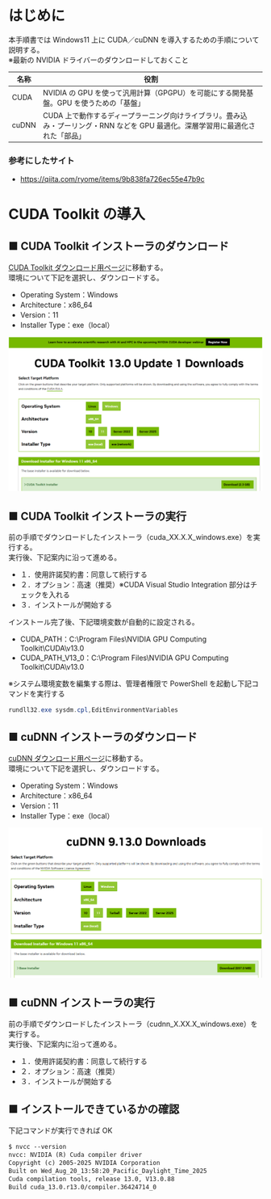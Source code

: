 # はじめに

本手順書では Windows11 上に CUDA／cuDNN を導入するための手順について説明する。  
※最新の NVIDIA ドライバーのダウンロードしておくこと

| 名称  | 役割                                                                                                                             |
| ----- | -------------------------------------------------------------------------------------------------------------------------------- |
| CUDA  | NVIDIA の GPU を使って汎用計算（GPGPU）を可能にする開発基盤。GPU を使うための「基盤」                                            |
| cuDNN | CUDA 上で動作するディープラーニング向けライブラリ。畳み込み・プーリング・RNN などを GPU 最適化。深層学習用に最適化された「部品」 |

### 参考にしたサイト

- https://qiita.com/ryome/items/9b838fa726ec55e47b9c

# CUDA Toolkit の導入

## ■ CUDA Toolkit インストーラのダウンロード

[CUDA Toolkit ダウンロード用ページ](https://developer.nvidia.com/cuda-downloads)に移動する。  
環境について下記を選択し、ダウンロードする。

- Operating System：Windows
- Architecture：x86_64
- Version：11
- Installer Type：exe（local）

![](./img/install_cuda.png)

## ■ CUDA Toolkit インストーラの実行

前の手順でダウンロードしたインストーラ（cuda_XX.X.X_windows.exe）を実行する。  
実行後、下記案内に沿って進める。

- １．使用許諾契約書：同意して続行する
- ２．オプション：高速（推奨）※CUDA Visual Studio Integration 部分はチェックを入れる
- ３．インストールが開始する

インストール完了後、下記環境変数が自動的に設定される。

- CUDA_PATH：C:\Program Files\NVIDIA GPU Computing Toolkit\CUDA\v13.0
- CUDA_PATH_V13_0：C:\Program Files\NVIDIA GPU Computing Toolkit\CUDA\v13.0

※システム環境変数を編集する際は、管理者権限で PowerShell を起動し下記コマンドを実行する

```powershell
rundll32.exe sysdm.cpl,EditEnvironmentVariables
```

## ■ cuDNN インストーラのダウンロード

[cuDNN ダウンロード用ページ](https://developer.nvidia.com/cudnn-downloads)に移動する。  
環境について下記を選択し、ダウンロードする。

- Operating System：Windows
- Architecture：x86_64
- Version：11
- Installer Type：exe（local）

![](./img/install_cudnn.png)

## ■ cuDNN インストーラの実行

前の手順でダウンロードしたインストーラ（cudnn_X.XX.X_windows.exe）を実行する。  
実行後、下記案内に沿って進める。

- １．使用許諾契約書：同意して続行する
- ２．オプション：高速（推奨）
- ３．インストールが開始する

## ■ インストールできているかの確認

下記コマンドが実行できれば OK

```
$ nvcc --version
nvcc: NVIDIA (R) Cuda compiler driver
Copyright (c) 2005-2025 NVIDIA Corporation
Built on Wed_Aug_20_13:58:20_Pacific_Daylight_Time_2025
Cuda compilation tools, release 13.0, V13.0.88
Build cuda_13.0.r13.0/compiler.36424714_0
```
